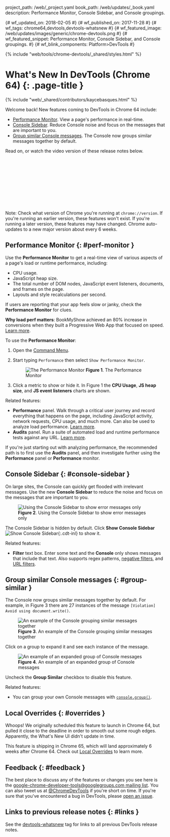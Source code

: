 project_path: /web/_project.yaml
book_path: /web/updates/_book.yaml
description: Performance Monitor, Console Sidebar, and Console groupings.

{# wf_updated_on: 2018-02-05 #}
{# wf_published_on: 2017-11-28 #}
{# wf_tags: chrome64,devtools,devtools-whatsnew #}
{# wf_featured_image: /web/updates/images/generic/chrome-devtools.png #}
{# wf_featured_snippet: Performance Monitor, Console Sidebar, and Console groupings. #}
{# wf_blink_components: Platform>DevTools #}

{% include "web/tools/chrome-devtools/_shared/styles.html" %}

# What's New In DevTools (Chrome 64) {: .page-title }

{% include "web/_shared/contributors/kaycebasques.html" %}

Welcome back! New features coming to DevTools in Chrome 64 include:

* [Performance Monitor](#perf-monitor). View a page's performance in real-time.
* [Console Sidebar](#console-sidebar). Reduce Console noise and focus on the messages that are
  important to you.
* [Group similar Console messages](#group-similar). The Console now groups similar messages
  together by default.

Read on, or watch the video version of these release notes below.

<div class="video-wrapper-full-width">
  <iframe class="devsite-embedded-youtube-video" data-video-id="90wNAn05Cf4"
          data-autohide="1" data-showinfo="0" frameborder="0" allowfullscreen>
  </iframe>
</div>

Note: Check what version of Chrome you're running at `chrome://version`. If you're running
an earlier version, these features won't exist. If you're running a later version, these features
may have changed. Chrome auto-updates to a new major version about every 6 weeks.

## Performance Monitor {: #perf-monitor }

Use the **Performance Monitor** to get a real-time view of various aspects of a page's load
or runtime performance, including:

* CPU usage.
* JavaScript heap size.
* The total number of DOM nodes, JavaScript event listeners, documents, and frames on the page.
* Layouts and style recalculations per second.

If users are reporting that your app feels slow or janky, check the **Performance Monitor** for
clues.

<aside class="success"><b>Why load perf matters</b>: BookMyShow achieved an 80% increase
in conversions when they built a Progressive Web App that focused on speed.
<a href="/web/showcase/2017/bookmyshow">Learn more</a>.</aside>

To use the **Performance Monitor**:

1. Open the [Command Menu](/web/tools/chrome-devtools/ui#command-menu).
1. Start typing `Performance` then select `Show Performance Monitor`.

     <figure>
       <img src="/web/updates/images/2017/11/perf-monitor.png"
            alt="The Performance Monitor"
       <figcaption>
         <b>Figure 1</b>. The Performance Monitor
       </figcaption>
     </figure>

1. Click a metric to show or hide it. In Figure 1 the **CPU Usage**, **JS heap size**, and
   **JS event listeners** charts are shown.

Related features:

* **Performance** panel. Walk through a critical user journey and record everything that
  happens on the page, including JavaScript activity, network requests, CPU usage, and much more.
  Can also be used to analyze load performance. 
  [Learn more][runtime].
* **Audits** panel. Run a suite of automated load and runtime performance tests against any URL.
  [Learn more][audits].

If you're just starting out with analyzing performance, the recommended path is to first use
the **Audits** panel, and then investigate further using the **Performance** panel or
**Performance** monitor.

[runtime]: /web/tools/chrome-devtools/evaluate-performance/
[audits]: /web/tools/lighthouse/#devtools

## Console Sidebar {: #console-sidebar }

On large sites, the Console can quickly get flooded with irrelevant messages. Use the new
**Console Sidebar** to reduce the noise and focus on the messages that are important to you.

<figure>
  <img src="/web/updates/images/2017/11/console-sidebar.png"
       alt="Using the Console Sidebar to show error messages only"
  <figcaption>
    <b>Figure 2</b>. Using the Console Sidebar to show error messages only
  </figcaption>
</figure>

The Console Sidebar is hidden by default. Click **Show Console Sidebar** ![Show Console
Sidebar](/web/updates/images/2017/11/show-console-sidebar.png){:.cdt-inl} to show it.

Related features:

* **Filter** text box. Enter some text and the **Console** only shows messages that include
  that text. Also supports regex patterns, [negative filters][neg], and [URL filters][url].

[neg]: /web/updates/2017/08/devtools-release-notes#negative-filters
[url]: /web/updates/2017/08/devtools-release-notes#url-filters

## Group similar Console messages {: #group-similar }

The Console now groups similar messages together by default. For example, in Figure 3
there are 27 instances of the message `[Violation] Avoid using document.write()`.

<figure>
  <img src="/web/updates/images/2017/11/group-similar.png"
       alt="An example of the Console grouping similar messages together"
  <figcaption>
    <b>Figure 3</b>. An example of the Console grouping similar messages together
  </figcaption>
</figure>

Click on a group to expand it and see each instance of the message.

<figure>
  <img src="/web/updates/images/2017/11/group-expanded.png"
       alt="An example of an expanded group of Console messages"
  <figcaption>
    <b>Figure 4</b>. An example of an expanded group of Console messages
  </figcaption>
</figure>

Uncheck the **Group Similar** checkbox to disable this feature.

Related features:

* You can group your own Console messages with [`console.group()`][group].

[group]: /web/tools/chrome-devtools/console/console-reference#group

## Local Overrides {: #overrides }

Whoops! We originally scheduled this feature to launch in Chrome 64, but pulled it close to
the deadline in order to smooth out some rough edges. Apparently, the What's New UI didn't
update in time.

This feature is shipping in Chrome 65, which will land approximately 6 weeks after Chrome 64.
Check out [Local Overrides][LO] to learn more.

[LO]: /web/updates/2018/01/devtools#overrides

## Feedback {: #feedback }

The best place to discuss any of the features or changes you see here is
the [google-chrome-developer-tools@googlegroups.com mailing list][ML]. You
can also tweet us at [@ChromeDevTools](https://twitter.com/chromedevtools) if
you're short on time. If you're sure that you've encountered a bug in
DevTools, please [open an issue](https://crbug.com/new).

[ML]: https://groups.google.com/forum/#!forum/google-chrome-developer-tools

## Links to previous release notes {: #links }

See the [devtools-whatsnew][tag] tag for links to all previous DevTools
release notes.

[tag]: /web/updates/tags/devtools-whatsnew
